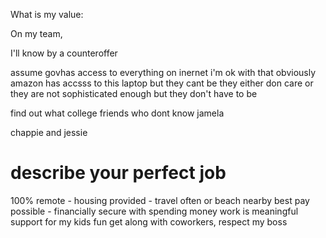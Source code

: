 What is my value:


On my team,


I'll know by a counteroffer


assume govhas access to everything on inernet
i'm ok with that
obviously amazon has accsss to this laptop but they cant be they either don care or they are not sophisticated enough
but they don't have to be

find out what college friends who dont know jamela

chappie and jessie



# describe your perfect job

100% remote - housing provided - travel often or beach nearby
best pay possible - financially secure with spending money
work is meaningful
support for my kids
fun
get along with coworkers, respect my boss

